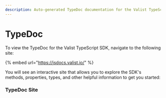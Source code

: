 ```yaml
---
description: Auto-generated TypeDoc documentation for the Valist TypeScript SDK.
---
```


# TypeDoc

To view the TypeDoc for the Valist TypeScript SDK, navigate to the following site:

{% embed url="https://jsdocs.valist.io/" %}

You will see an interactive site that allows you to explore the SDK's methods, properties, types, and other helpful information to get you started:

### TypeDoc Site

<figure><img src="https://files.gitbook.com/v0/b/gitbook-x-prod.appspot.com/o/spaces%2FmgEzbOxsu56slAZZ4IbM%2Fuploads%2F0a8BeQAgjC9frs9JWdto%2Fimage.png?alt=media&#x26;token=476fbc06-c450-45f7-b087-c18d0249d671" alt=""><figcaption></figcaption></figure>

